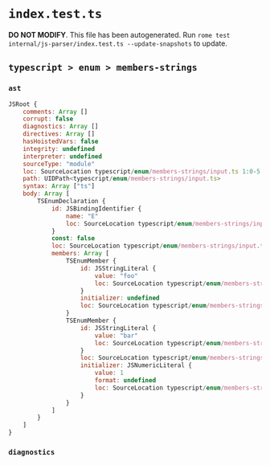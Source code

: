 # `index.test.ts`

**DO NOT MODIFY**. This file has been autogenerated. Run `rome test internal/js-parser/index.test.ts --update-snapshots` to update.

## `typescript > enum > members-strings`

### `ast`

```javascript
JSRoot {
	comments: Array []
	corrupt: false
	diagnostics: Array []
	directives: Array []
	hasHoistedVars: false
	integrity: undefined
	interpreter: undefined
	sourceType: "module"
	loc: SourceLocation typescript/enum/members-strings/input.ts 1:0-5:0
	path: UIDPath<typescript/enum/members-strings/input.ts>
	syntax: Array ["ts"]
	body: Array [
		TSEnumDeclaration {
			id: JSBindingIdentifier {
				name: "E"
				loc: SourceLocation typescript/enum/members-strings/input.ts 1:5-1:6 (E)
			}
			const: false
			loc: SourceLocation typescript/enum/members-strings/input.ts 1:0-4:1
			members: Array [
				TSEnumMember {
					id: JSStringLiteral {
						value: "foo"
						loc: SourceLocation typescript/enum/members-strings/input.ts 2:4-2:9
					}
					initializer: undefined
					loc: SourceLocation typescript/enum/members-strings/input.ts 2:4-2:9
				}
				TSEnumMember {
					id: JSStringLiteral {
						value: "bar"
						loc: SourceLocation typescript/enum/members-strings/input.ts 3:4-3:9
					}
					loc: SourceLocation typescript/enum/members-strings/input.ts 3:4-3:13
					initializer: JSNumericLiteral {
						value: 1
						format: undefined
						loc: SourceLocation typescript/enum/members-strings/input.ts 3:12-3:13
					}
				}
			]
		}
	]
}
```

### `diagnostics`

```

```
